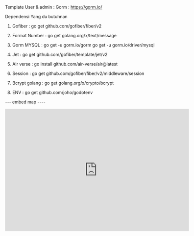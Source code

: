 Template User & admin : 
Gorm : https://gorm.io/

Dependensi 
Yang du butuhnan 
 1. Gofiber : go get github.com/gofiber/fiber/v2
 2. Format Number : go get golang.org/x/text/message
 3. Gorm MYSQL :
                     go get -u gorm.io/gorm
                     go get -u gorm.io/driver/mysql

4. Jet : go get github.com/gofiber/template/jet/v2
5. Air verse : go install github.com/air-verse/air@latest
6. Session : go get github.com/gofiber/fiber/v2/middleware/session
7. Bcrypt golang : go get golang.org/x/crypto/bcrypt
8. ENV : go get github.com/joho/godotenv
    
--- embed map ----
<iframe width="600" height="400" style="border:0;"
                src="https://www.openstreetmap.org/export/embed.html?bbox={{Data.Lng}},{{Data.Lat}},{{Data.Lng}},{{Data.Lat}}&layer=mapnik&marker={{Data.Lat}},{{Data.Lng}}">
            </iframe>